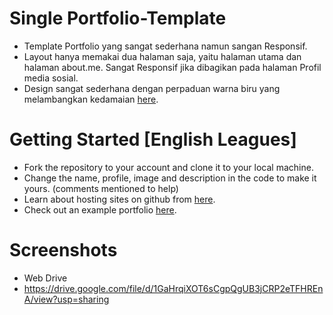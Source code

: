 # Single Portfolio-Template
- Template Portfolio yang sangat sederhana namun sangan Responsif.
- Layout hanya memakai dua halaman saja, yaitu halaman utama dan halaman about.me. Sangat Responsif jika dibagikan pada halaman Profil media sosial. 
- Design sangat sederhana dengan perpaduan warna biru yang melambangkan kedamaian <a href="https://duatigajuni.github.io/about-me.github.io/">here</a>. 

# Getting Started [English Leagues]
- Fork the repository to your account and clone it to your local machine.
- Change the name, profile, image and description in the code to make it yours. (comments mentioned to help)
- Learn about hosting sites on github from <a href="https://pages.github.com/">here</a>.
- Check out an example portfolio <a href="https://duatigajuni.github.io/">here</a>.

# Screenshots
- Web Drive
- https://drive.google.com/file/d/1GaHrqiXOT6sCgpQgUB3jCRP2eTFHREnA/view?usp=sharing


